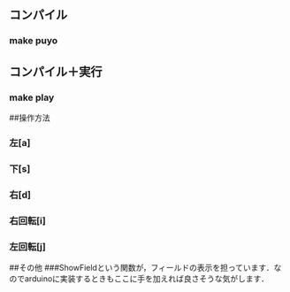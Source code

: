 ## コンパイル
### make puyo

## コンパイル＋実行
### make play  


##操作方法

### 左[a]
### 下[s]
### 右[d]
### 右回転[i]
### 左回転[j]

##その他
###ShowFieldという関数が，フィールドの表示を担っています．なのでarduinoに実装するときもここに手を加えれば良さそうな気がします．
